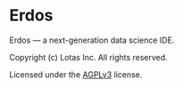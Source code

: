 # Erdos

Erdos — a next-generation data science IDE.

Copyright (c) Lotas Inc. All rights reserved.

Licensed under the [AGPLv3](LICENSE-ERDOS.txt) license.

